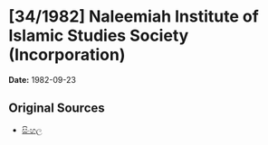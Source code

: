 # [34/1982] Naleemiah Institute of Islamic Studies Society (Incorporation)

**Date:** 1982-09-23

## Original Sources

- [සිංහල](https://documents.gov.lk/view/acts/1982/9/34-1982_S.pdf)
